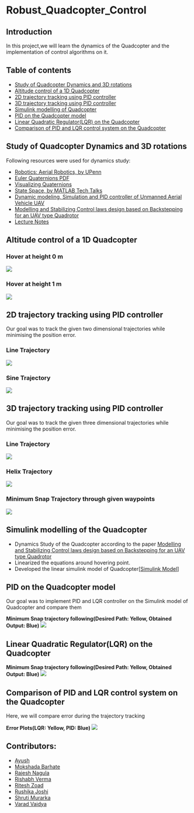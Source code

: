 # Robust_Quadcopter_Control

## Introduction
  In this project,we will learn the dynamics of the Quadcopter and the implementation of control algorithms on it.
## Table of contents
  * [Study of Quadcopter Dynamics and 3D rotations](#Study-of-Quadcopter-Dynamics-and-3D-rotations)
  * [Altitude control of a 1D Quadcopter](#Altitude-control-of-a-1D-Quadcopter)
  * [2D trajectory tracking using PID controller](#2D-trajectory-tracking-using-PID-controller)
  * [3D trajectory tracking using PID controller](#3D-trajectory-tracking-using-PID-controller)
  * [Simulink modelling of Quadcopter](#Simulink-modelling-of-the-Quadcopter)
  * [PID on the Quadcopter model](#PID-on-the-Quadcopter-model)
  * [Linear Quadratic Regulator(LQR) on the Quadcopter](#Linear-Quadratic-Regulator(LQR)-on-the-Quadcopter)
  * [Comparison of PID and LQR control system on the Quadcopter](#Comparison-of-PID-and-LQR-control-system-on-the-Quadcopter)
## Study of Quadcopter Dynamics and 3D rotations
  Following resources were used for dynamics study:
  * [Robotics: Aerial Robotics, by UPenn](https://www.coursera.org/learn/robotics-flight?=)
  * [Euler Quaternions PDF](https://www.ccs.neu.edu/home/rplatt/cs5335_fall2017/slides/euler_quaternions.pdf)
  * [Visualizing Quaternions](https://eater.net/quaternions/)
  * [State Space, by MATLAB Tech Talks](https://www.youtube.com/playlist?list=PLn8PRpmsu08podBgFw66-IavqU2SqPg_w)
  * [Dynamic modeling, Simulation and PID controller of Unmanned Aerial Vehicle UAV](https://drive.google.com/file/d/17vC72CxguJSLH8T1SG_DPBBhd8WRzE7P/view?usp=sharing)
  * [Modelling and Stabilizing Control laws design based on Backstepping for an UAV type Quadrotor](https://drive.google.com/file/d/1x7zfYDEAd4OGHKVt8xIQ0uwxMXA-TSl7/view?usp=sharing)
  * [Lecture Notes](https://github.com/IvLabs/robust_quadcopter_control/blob/main/resources/Dynamics%20Study(Lecture%20Notes).pdf)

## Altitude control of a 1D Quadcopter
### Hover at height 0 m

![](https://github.com/IvLabs/robust_quadcopter_control/blob/main/1-D%20Quadrotor%20Control/Results/Hover%20at%20height%200m.gif)

### Hover at height 1 m

![](https://github.com/IvLabs/robust_quadcopter_control/blob/main/1-D%20Quadrotor%20Control/Results/Hover%20at%20height%201m.gif)

## 2D trajectory tracking using PID controller
  Our goal was to track the given two dimensional trajectories while minimising the position error.
### Line Trajectory

![](https://github.com/IvLabs/robust_quadcopter_control/blob/main/2-D%20QuadRotor%20Control/Results/Line%20Traj.gif)

### Sine Trajectory

![](https://github.com/IvLabs/robust_quadcopter_control/blob/main/2-D%20QuadRotor%20Control/Results/Sine%20Traj.gif)

## 3D trajectory tracking using PID controller
  Our goal was to track the given three dimensional trajectories while minimising the position error.
### Line Trajectory

![](https://github.com/IvLabs/robust_quadcopter_control/blob/main/3-D%20Quadrotor%20Control/Results/line%20traj.gif)

### Helix Trajectory

![](https://github.com/IvLabs/robust_quadcopter_control/blob/main/3-D%20Quadrotor%20Control/Results/helix%20traj.gif)

### Minimum Snap Trajectory through given waypoints

![](https://github.com/IvLabs/robust_quadcopter_control/blob/main/3-D%20Quadrotor%20Control/Results/min%20snap%20traj.gif)

## Simulink modelling of the Quadcopter
  * Dynamics Study of the Quadcopter according to the paper [Modelling and Stabilizing Control laws design based on Backstepping for an UAV type Quadrotor](https://drive.google.com/file/d/1x7zfYDEAd4OGHKVt8xIQ0uwxMXA-TSl7/view?usp=sharing)
  * Linearized the equations around hovering point.
  * Developed the linear simulink model of Quadcopter[[Simulink Model](https://github.com/IvLabs/robust_quadcopter_control/blob/main/Simulink%20Model/Quadrotor_linearized.slx)]

## PID on the Quadcopter model
  Our goal was to implement PID and LQR controller on the Simulink model of Quadcopter and compare them
  
  **Minimum Snap trajectory following(Desired Path: Yellow, Obtained Output: Blue)**
  ![](https://github.com/IvLabs/robust_quadcopter_control/blob/main/Simulink%20Model/Results/PID.png)
  
## Linear Quadratic Regulator(LQR) on the Quadcopter

  **Minimum Snap trajectory following(Desired Path: Yellow, Obtained Output: Blue)**
  ![](https://github.com/IvLabs/robust_quadcopter_control/blob/main/Simulink%20Model/Results/LQR.png)
  
## Comparison of PID and LQR control system on the Quadcopter
  Here, we will compare error during the trajectory tracking
  
  **Error Plots(LQR: Yellow, PID: Blue)**
  ![](https://github.com/IvLabs/robust_quadcopter_control/blob/main/Simulink%20Model/Results/LQR%20vs%20PID.png)
  
## Contributors: 
* [Ayush](https://github.com/Ayush1285)
* [Mokshada Barhate](https://github.com/mokshada14)
* [Rajesh Nagula](https://github.com/rajesh3699)
* [Rishabh Verma](https://github.com/RiVer2000)
* [Ritesh Zoad](https://github.com/RiteshZoad)
* [Rushika Joshi](https://github.com/rushikajoshi)
* [Shruti Murarka](https://github.com/Shrutii07)
* [Varad Vaidya](https://github.com/varadVaidya)

